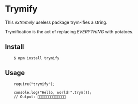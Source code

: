 # Trymify

This _extremely_ useless package trym-ifies a string. 

Trymification is the act of replacing _EVERYTHING_ with potatoes.

## Install

```
    $ npm install trymify
```

## Usage

```
    require("trymify");

    console.log("Hello, world!".trym());
    // Output: 🥔🥔🥔🥔🥔🥔🥔🥔🥔🥔🥔🥔🥔
```
